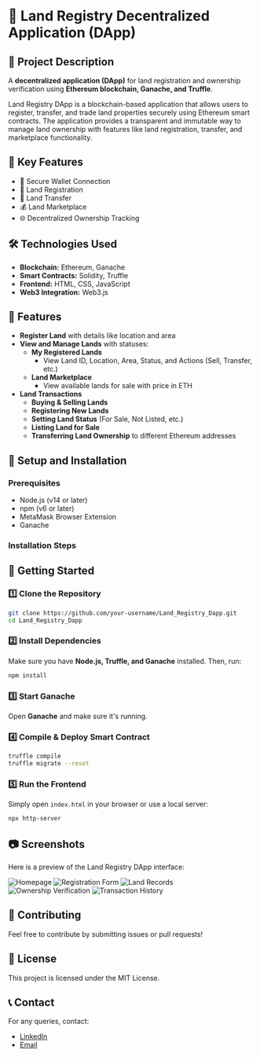 # 🏡 Land Registry Decentralized Application (DApp)

## 📝 Project Description

A **decentralized application (DApp)** for land registration and ownership verification using **Ethereum blockchain, Ganache, and Truffle**.

Land Registry DApp is a blockchain-based application that allows users to register, transfer, and trade land properties securely using Ethereum smart contracts. The application provides a transparent and immutable way to manage land ownership with features like land registration, transfer, and marketplace functionality.


## 🌟 Key Features

- 🔐 Secure Wallet Connection
- 📝 Land Registration
- 🔄 Land Transfer
- 💰 Land Marketplace
- 🌐 Decentralized Ownership Tracking

## 🛠 Technologies Used

- **Blockchain:** Ethereum, Ganache
- **Smart Contracts:** Solidity, Truffle
- **Frontend:** HTML, CSS, JavaScript
- **Web3 Integration:** Web3.js
  

## 📌 Features
- **Register Land** with details like location and area
- **View and Manage Lands** with statuses:
  - **My Registered Lands**
    - View Land ID, Location, Area, Status, and Actions (Sell, Transfer, etc.)
  - **Land Marketplace**
    - View available lands for sale with price in ETH
- **Land Transactions**
  - **Buying & Selling Lands**
  - **Registering New Lands**
  - **Setting Land Status** (For Sale, Not Listed, etc.)
  - **Listing Land for Sale**
  - **Transferring Land Ownership** to different Ethereum addresses
 
  
## 🚀 Setup and Installation

### Prerequisites
- Node.js (v14 or later)
- npm (v6 or later)
- MetaMask Browser Extension
- Ganache

### Installation Steps

## 🚀 Getting Started

### 1️⃣ Clone the Repository
```bash
git clone https://github.com/your-username/Land_Registry_Dapp.git
cd Land_Registry_Dapp
```

### 2️⃣ Install Dependencies
Make sure you have **Node.js, Truffle, and Ganache** installed. Then, run:
```bash
npm install
```

### 3️⃣ Start Ganache
Open **Ganache** and make sure it's running.

### 4️⃣ Compile & Deploy Smart Contract
```bash
truffle compile
truffle migrate --reset
```

### 5️⃣ Run the Frontend
Simply open `index.html` in your browser or use a local server:
```bash
npx http-server
```

## 📷 Screenshots
Here is a preview of the Land Registry DApp interface:

![Homepage](images/homepage.png)
![Registration Form](images/registration_form.png)
![Land Records](images/land_records.png)
![Ownership Verification](images/ownership_verification.png)
![Transaction History](images/transaction_history.png)

## 🤝 Contributing
Feel free to contribute by submitting issues or pull requests!

## 📜 License
This project is licensed under the MIT License.

## 📞 Contact
For any queries, contact: 
- [LinkedIn](https://linkedin.com/in/prashant-kumar-2a6a9820a) 
- [Email](Krprashant0412@gmail.com)
